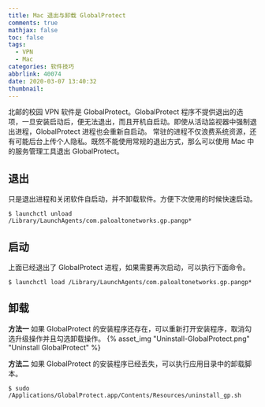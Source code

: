 ```yaml
---
title: Mac 退出与卸载 GlobalProtect
comments: true
mathjax: false
toc: false
tags:
  - VPN
  - Mac
categories: 软件技巧
abbrlink: 40074
date: 2020-03-07 13:40:32
thumbnail:
---
```


北邮的校园 VPN 软件是 GlobalProtect。GlobalProtect 程序不提供退出的选项，一旦安装启动后，便无法退出，而且开机自启动。即使从活动监视器中强制退出进程，GlobalProtect 进程也会重新自启动。
常驻的进程不仅浪费系统资源，还有可能后台上传个人隐私。既然不能使用常规的退出方式，那么可以使用 Mac 中的服务管理工具退出 GlobalProtect。

<!--more-->

## 退出

只是退出进程和关闭软件自启动，并不卸载软件。方便下次使用的时候快速启动。

```console
$ launchctl unload /Library/LaunchAgents/com.paloaltonetworks.gp.pangp*
```

## 启动

上面已经退出了 GlobalProtect 进程，如果需要再次启动，可以执行下面命令。

```console
$ launchctl load /Library/LaunchAgents/com.paloaltonetworks.gp.pangp*
```

## 卸载

**方法一**
如果 GlobalProtect 的安装程序还存在，可以重新打开安装程序，取消勾选升级操作并且勾选卸载操作。
{% asset_img "Uninstall-GlobalProtect.png" "Uninstall GlobalProtect" %}

**方法二**
如果 GlobalProtect 的安装程序已经丢失，可以执行应用目录中的卸载脚本。

```console
$ sudo /Applications/GlobalProtect.app/Contents/Resources/uninstall_gp.sh
```
